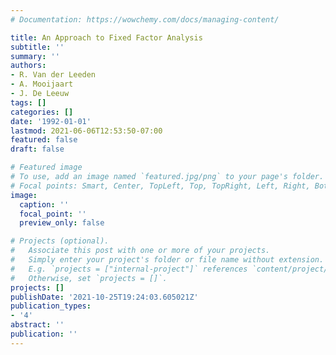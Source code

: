 ```yaml
---
# Documentation: https://wowchemy.com/docs/managing-content/

title: An Approach to Fixed Factor Analysis
subtitle: ''
summary: ''
authors:
- R. Van der Leeden
- A. Mooijaart
- J. De Leeuw
tags: []
categories: []
date: '1992-01-01'
lastmod: 2021-06-06T12:53:50-07:00
featured: false
draft: false

# Featured image
# To use, add an image named `featured.jpg/png` to your page's folder.
# Focal points: Smart, Center, TopLeft, Top, TopRight, Left, Right, BottomLeft, Bottom, BottomRight.
image:
  caption: ''
  focal_point: ''
  preview_only: false

# Projects (optional).
#   Associate this post with one or more of your projects.
#   Simply enter your project's folder or file name without extension.
#   E.g. `projects = ["internal-project"]` references `content/project/deep-learning/index.md`.
#   Otherwise, set `projects = []`.
projects: []
publishDate: '2021-10-25T19:24:03.605021Z'
publication_types:
- '4'
abstract: ''
publication: ''
---
```

